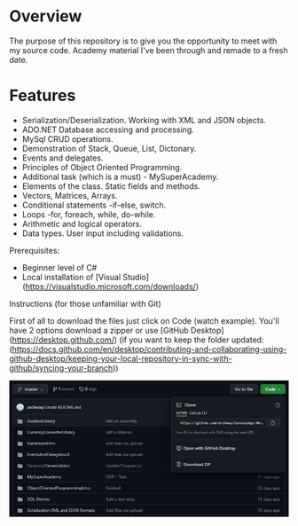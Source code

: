 # Overview

The purpose of this repository is to give you the opportunity to meet with my source code.
Academy material I've been through and remade to a fresh date.

# Features

 - Serialization/Deserialization. Working with XML and JSON objects.
 - ADO.NET Database accessing and processing.
 - MySql CRUD operations.
 - Demonstration of Stack, Queue, List, Dictonary.
 - Events and delegates.
 - Principles of Object Oriented Programming.
 - Additional task (which is a must) - MySuperAcademy. 
 - Elements of the class. Static fields and methods.
 - Vectors, Matrices, Arrays.
 - Conditional statements -if-else, switch.
 - Loops -for, foreach, while, do-while.
 - Arithmetic and logical operators.
 - Data types. User input including validations.
 
Prerequisites:

 - Beginner level of C#
 - Local installation of [Visual Studio] (https://visualstudio.microsoft.com/downloads/)

Instructions (for those unfamiliar with Git)

First of all to download the files just click on Code (watch example). You'll have 2 options download a zipper or use [GitHub Desktop] (https://desktop.github.com/)
(if you want to keep the folder updated: (https://docs.github.com/en/desktop/contributing-and-collaborating-using-github-desktop/keeping-your-local-repository-in-sync-with-github/syncing-your-branch))

![Image!](Screenshot_ConsoleAppRepo.jpg)
